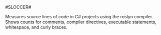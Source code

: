 #SLOCCER#

Measures source lines of code in C# projects using the roslyn compiler. Shows counts for comments, compiler directives, executable statements, whitespace, and curly braces.